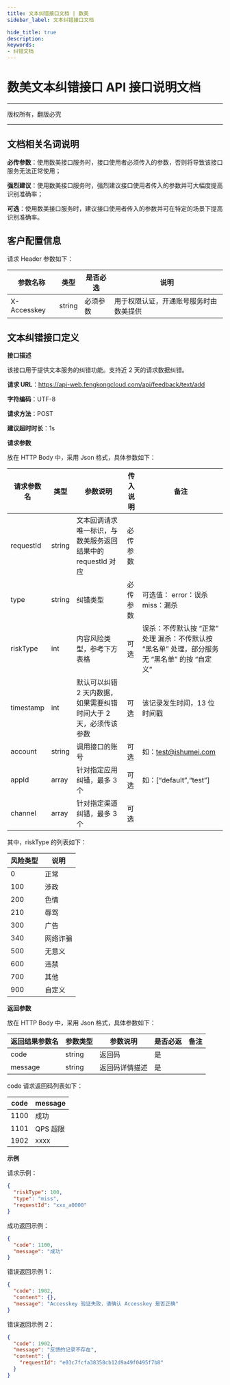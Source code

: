 ```yaml
---
title: 文本纠错接口文档 | 数美
sidebar_label: 文本纠错接口文档

hide_title: true
description: 
keywords:
- 纠错文档
---
```


# 数美文本纠错接口 API 接口说明文档

---

版权所有，翻版必究

---

## 文档相关名词说明

**必传参数**：使用数美接口服务时，接口使用者必须传入的参数，否则将导致该接口服务无法正常使用；

**强烈建议**：使用数美接口服务时，强烈建议接口使用者传入的参数并可大幅度提高识别准确率；

**可选**：使用数美接口服务时，建议接口使用者传入的参数并可在特定的场景下提高识别准确率。

## 客户配置信息

请求 Header 参数如下：

| **参数名称** | **类型** | **是否必选** | **说明**                               |
| ------------ | -------- | ------------ | -------------------------------------- |
| X-Accesskey  | string   | 必须参数     | 用于权限认证，开通账号服务时由数美提供 |

## 文本纠错接口定义

**接口描述**

该接口用于提供文本服务的纠错功能。支持近 2 天的请求数据纠错。

**请求 URL**：https://api-web.fengkongcloud.com/api/feedback/text/add

**字符编码**：UTF-8

**请求方法**：POST

**建议超时时长**：1s

**请求参数**

放在 HTTP Body 中，采用 Json 格式，具体参数如下：

| **请求参数名** | **类型** | **参数说明**                                                     | **传入说明** | **备注**                                                                                       |
| -------------- | -------- | ---------------------------------------------------------------- | ------------ | ---------------------------------------------------------------------------------------------- |
| requestId      | string   | 文本回调请求唯一标识，与数美服务返回结果中的 requestId 对应      | 必传参数     |                                                                                                |
| type           | string   | 纠错类型                                                         | 必传参数     | 可选值： error：误杀 miss：漏杀                                                                |
| riskType       | int      | 内容风险类型，参考下方表格                                       | 可选         | 误杀：不传默认按 “正常” 处理 漏杀：不传默认按 “黑名单” 处理，部分服务无 “黑名单” 的按 “自定义” |
| timestamp      | int      | 默认可以纠错 2 天内数据，如果需要纠错时间大于 2 天，必须传该参数 | 可选         | 该记录发生时间，13 位时间戳                                                                    |
| account        | string   | 调用接口的账号                                                   | 可选         | 如：test@ishumei.com                                                                           |
| appId          | array    | 针对指定应用纠错，最多 3 个                                      | 可选         | 如：[“default”,“test”]                                                                         |
| channel        | array    | 针对指定渠道纠错，最多 3 个                                      | 可选         |                                                                                                |

其中，riskType 的列表如下：

| **风险类型** | **说明** |
| ------------ | -------- |
| 0            | 正常     |
| 100          | 涉政     |
| 200          | 色情     |
| 210          | 辱骂     |
| 300          | 广告     |
| 340          | 网络诈骗 |
| 500          | 无意义   |
| 600          | 违禁     |
| 700          | 其他     |
| 900          | 自定义   |

**返回参数**

放在 HTTP Body 中，采用 Json 格式，具体参数如下：

| **返回结果参数名** | **参数类型** | **参数说明**   | **是否必返** | **备注** |
| ------------------ | ------------ | -------------- | ------------ | -------- |
| code               | string       | 返回码         | 是           |          |
| message            | string       | 返回码详情描述 | 是           |          |

code 请求返回码列表如下：

| **code** | **message** |
| -------- | ----------- |
| 1100     | 成功        |
| 1101     | QPS 超限    |
| 1902     | xxxx        |

**示例**

请求示例：
```json
{
  "riskType": 100,
  "type": "miss",
  "requestId": "xxx_a0000"
}
```

成功返回示例：
```json
{
  "code": 1100,
  "message": "成功"
}
```

错误返回示例 1：
```json
{
  "code": 1902,
  "content": {},
  "message": "Accesskey 验证失败，请确认 Accesskey 是否正确"
}
```

错误返回示例 2：
```json
{
  "code": 1902,
  "message": "反馈的记录不存在",
  "content": {
    "requestId": "e03c7fcfa38358cb12d9a49f0495f7b8"
  }
}
```